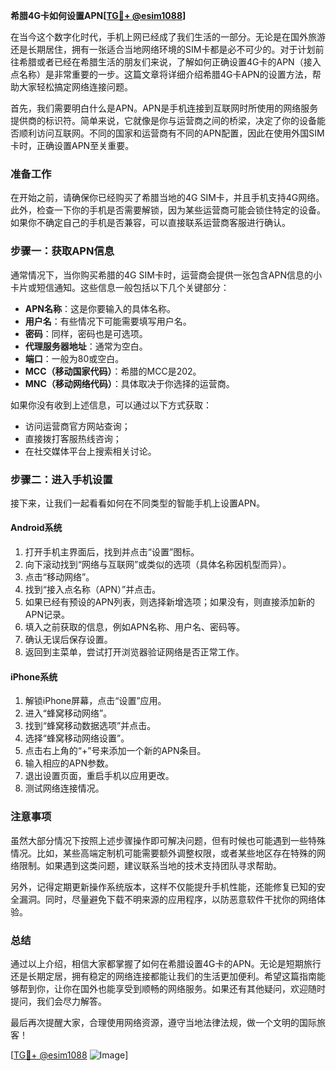 **希腊4G卡如何设置APN[[TG💪+ @esim1088](https://t.me/s/esim1088)]**

在当今这个数字化时代，手机上网已经成了我们生活的一部分。无论是在国外旅游还是长期居住，拥有一张适合当地网络环境的SIM卡都是必不可少的。对于计划前往希腊或者已经在希腊生活的朋友们来说，了解如何正确设置4G卡的APN（接入点名称）是非常重要的一步。这篇文章将详细介绍希腊4G卡APN的设置方法，帮助大家轻松搞定网络连接问题。

首先，我们需要明白什么是APN。APN是手机连接到互联网时所使用的网络服务提供商的标识符。简单来说，它就像是你与运营商之间的桥梁，决定了你的设备能否顺利访问互联网。不同的国家和运营商有不同的APN配置，因此在使用外国SIM卡时，正确设置APN至关重要。

### 准备工作

在开始之前，请确保你已经购买了希腊当地的4G SIM卡，并且手机支持4G网络。此外，检查一下你的手机是否需要解锁，因为某些运营商可能会锁住特定的设备。如果你不确定自己的手机是否兼容，可以直接联系运营商客服进行确认。

### 步骤一：获取APN信息

通常情况下，当你购买希腊的4G SIM卡时，运营商会提供一张包含APN信息的小卡片或短信通知。这些信息一般包括以下几个关键部分：

- **APN名称**：这是你要输入的具体名称。
- **用户名**：有些情况下可能需要填写用户名。
- **密码**：同样，密码也是可选项。
- **代理服务器地址**：通常为空白。
- **端口**：一般为80或空白。
- **MCC（移动国家代码）**：希腊的MCC是202。
- **MNC（移动网络代码）**：具体取决于你选择的运营商。

如果你没有收到上述信息，可以通过以下方式获取：
- 访问运营商官方网站查询；
- 直接拨打客服热线咨询；
- 在社交媒体平台上搜索相关讨论。

### 步骤二：进入手机设置

接下来，让我们一起看看如何在不同类型的智能手机上设置APN。

#### Android系统

1. 打开手机主界面后，找到并点击“设置”图标。
2. 向下滚动找到“网络与互联网”或类似的选项（具体名称因机型而异）。
3. 点击“移动网络”。
4. 找到“接入点名称（APN）”并点击。
5. 如果已经有预设的APN列表，则选择新增选项；如果没有，则直接添加新的APN记录。
6. 填入之前获取的信息，例如APN名称、用户名、密码等。
7. 确认无误后保存设置。
8. 返回到主菜单，尝试打开浏览器验证网络是否正常工作。

#### iPhone系统

1. 解锁iPhone屏幕，点击“设置”应用。
2. 进入“蜂窝移动网络”。
3. 找到“蜂窝移动数据选项”并点击。
4. 选择“蜂窝移动网络设置”。
5. 点击右上角的“+”号来添加一个新的APN条目。
6. 输入相应的APN参数。
7. 退出设置页面，重启手机以应用更改。
8. 测试网络连接情况。

### 注意事项

虽然大部分情况下按照上述步骤操作即可解决问题，但有时候也可能遇到一些特殊情况。比如，某些高端定制机可能需要额外调整权限，或者某些地区存在特殊的网络限制。如果遇到这类问题，建议联系当地的技术支持团队寻求帮助。

另外，记得定期更新操作系统版本，这样不仅能提升手机性能，还能修复已知的安全漏洞。同时，尽量避免下载不明来源的应用程序，以防恶意软件干扰你的网络体验。

### 总结

通过以上介绍，相信大家都掌握了如何在希腊设置4G卡的APN。无论是短期旅行还是长期定居，拥有稳定的网络连接都能让我们的生活更加便利。希望这篇指南能够帮到你，让你在国外也能享受到顺畅的网络服务。如果还有其他疑问，欢迎随时提问，我们会尽力解答。

最后再次提醒大家，合理使用网络资源，遵守当地法律法规，做一个文明的国际旅客！

[[TG💪+ @esim1088](https://t.me/s/esim1088) ![Image](https://i.postimg.cc/4NQfJmqS/Snipaste-2025-05-13-00-14-12.png)]